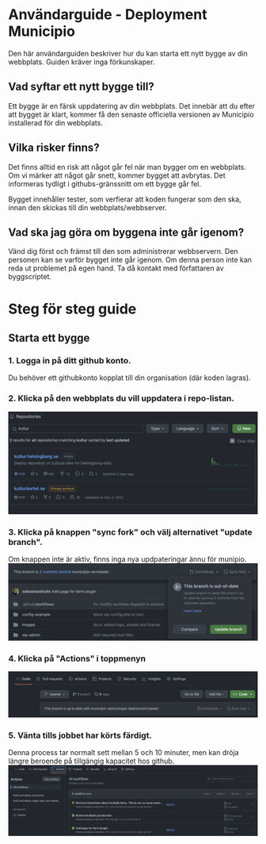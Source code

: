 # Användarguide - Deployment Municipio
Den här användarguiden beskriver hur du kan starta ett nytt bygge av din webbplats. Guiden kräver inga förkunskaper. 

## Vad syftar ett nytt bygge till? 
Ett bygge är en färsk uppdatering av din webbplats. Det innebär att du efter att bygget är klart, kommer få den senaste officiella versionen av Municipio installerad för din webbplats. 

## Vilka risker finns? 
Det finns alltid en risk att något går fel när man bygger om en webbplats. Om vi märker att något går snett, kommer bygget att avbrytas. Det informeras tydligt i githubs-gränssnitt om ett bygge går fel. 

Bygget innehåller tester, som verfierar att koden fungerar som den ska, innan den skickas till din webbplats/webbserver. 

## Vad ska jag göra om byggena inte går igenom? 
Vänd dig först och främst till den som administrerar webbservern. Den personen kan se varför bygget inte går igenom. Om denna person inte kan reda ut problemet på egen hand. Ta då kontakt med författaren av byggscriptet. 

# Steg för steg guide

## Starta ett bygge

### 1. Logga in på ditt github konto. 
Du behöver ett githubkonto kopplat till din organisation (där koden lagras).

### 2. Klicka på den webbplats du vill uppdatera i repo-listan. 
![Screenshot](assets/repo.png)

### 3. Klicka på knappen "sync fork" och välj alternativet "update branch". 
Om knappen inte är aktiv, finns inga nya updpateringar ännu för munipio. 
![Screenshot](assets/sync-fork.png)

### 4. Klicka på "Actions" i toppmenyn
![Screenshot](assets/actions.png)

### 5. Vänta tills jobbet har körts färdigt. 
Denna process tar normalt sett mellan 5 och 10 minuter, men kan dröja längre beroende på tillgängig kapacitet hos github. 
![Screenshot](assets/actions-running.png)